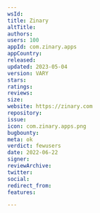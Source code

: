```yaml
---
wsId: 
title: Zinary
altTitle: 
authors: 
users: 100
appId: com.zinary.apps
appCountry: 
released: 
updated: 2023-05-04
version: VARY
stars: 
ratings: 
reviews: 
size: 
website: https://zinary.com
repository: 
issue: 
icon: com.zinary.apps.png
bugbounty: 
meta: ok
verdict: fewusers
date: 2022-06-22
signer: 
reviewArchive: 
twitter: 
social: 
redirect_from: 
features: 

---
```


